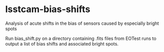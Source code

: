 # lsstcam-bias-shifts
Analysis of acute shifts in the bias of sensors caused by especially bright spots

Run bias_shift.py on a directory containing .fits files from EOTest runs to output 
a list of bias shifts and associated bright spots. 
